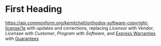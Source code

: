 # First Heading

<https://api.commonform.org/kemitchell/orthodox-software-copyright-license/1e> with updates and corrections, replacing _Licensor_ with _Vendor_, _Licensee_ with _Customer_, _Program_ with _Software_, and [Express Warranties]() with [Guarantees]()
